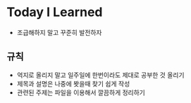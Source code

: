 # Today I Learned

- 조급해하지 말고 꾸준히 발전하자

## 규칙

- 억지로 올리지 말고 일주일에 한번이라도 제대로 공부한 것 올리기
- 제목과 설명은 나중에 봣을때 찾기 쉽게 작성
- 관련된 주제는 파일을 이용해서 깔끔하게 정리하기
